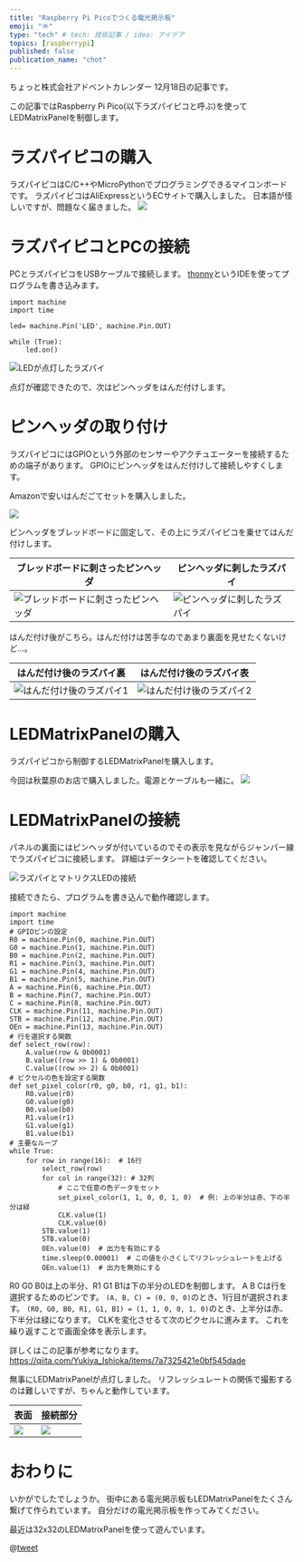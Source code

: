 ```yaml
---
title: "Raspberry Pi Picoでつくる電光掲示板"
emoji: "🪅"
type: "tech" # tech: 技術記事 / idea: アイデア
topics: [raspberrypi]
published: false
publication_name: "chot"
---
```


ちょっと株式会社アドベントカレンダー 12月18日の記事です。

この記事ではRaspberry Pi Pico(以下ラズパイピコと呼ぶ)を使ってLEDMatrixPanelを制御します。

# ラズパイピコの購入

ラズパイピコはC/C++やMicroPythonでプログラミングできるマイコンボードです。
ラズパイピコはAliExpressというECサイトで購入しました。
日本語が怪しいですが、問題なく届きました。
![](https://storage.googleapis.com/zenn-user-upload/6ba580549401-20231212.png)

# ラズパイピコとPCの接続

PCとラズパイピコをUSBケーブルで接続します。
[thonny](https://thonny.org/)というIDEを使ってプログラムを書き込みます。

```python:LED点灯プログラム
import machine
import time

led= machine.Pin('LED', machine.Pin.OUT)

while (True):
    led.on()
```

![LEDが点灯したラズパイ](https://storage.googleapis.com/zenn-user-upload/1503025e901d-20231113.jpeg)

点灯が確認できたので、次はピンヘッダをはんだ付けします。

# ピンヘッダの取り付け

ラズパイピコにはGPIOという外部のセンサーやアクチュエーターを接続するための端子があります。
GPIOにピンヘッダをはんだ付けして接続しやすくします。

Amazonで安いはんだごてセットを購入しました。

![](https://storage.googleapis.com/zenn-user-upload/1837a77eaa85-20231212.png)

ピンヘッダをブレッドボードに固定して、その上にラズパイピコを乗せてはんだ付けします。

| ブレッドボードに刺さったピンヘッダ                                                                               | ピンヘッダに刺したラズパイ                                                                               |
| ---------------------------------------------------------------------------------------------------------------- | -------------------------------------------------------------------------------------------------------- |
| ![ブレッドボードに刺さったピンヘッダ](https://storage.googleapis.com/zenn-user-upload/bd530b7105a1-20231113.jpg) | ![ピンヘッダに刺したラズパイ](https://storage.googleapis.com/zenn-user-upload/0c857f367171-20231113.jpg) |

<!-- ![はんだ付け準備](https://storage.googleapis.com/zenn-user-upload/86362039a4ef-20231113.jpg) -->

はんだ付け後がこちら。はんだ付けは苦手なのであまり裏面を見せたくないけど...。

| はんだ付け後のラズパイ裏                                                                              | はんだ付け後のラズパイ表                                                                              |
| ----------------------------------------------------------------------------------------------------- | ----------------------------------------------------------------------------------------------------- |
| ![はんだ付け後のラズパイ1](https://storage.googleapis.com/zenn-user-upload/0920a0d42b8f-20231113.jpg) | ![はんだ付け後のラズパイ2](https://storage.googleapis.com/zenn-user-upload/93d752ade0aa-20231113.jpg) |

# LEDMatrixPanelの購入

ラズパイピコから制御するLEDMatrixPanelを購入します。

今回は秋葉原のお店で購入しました。電源とケーブルも一緒に。
![](https://storage.googleapis.com/zenn-user-upload/073a68efd05c-20231212.png)

# LEDMatrixPanelの接続

パネルの裏面にはピンヘッダが付いているのでその表示を見ながらジャンパー線でラズパイピコに接続します。
詳細はデータシートを確認してください。

![ラズパイとマトリクスLEDの接続](https://storage.googleapis.com/zenn-user-upload/b6667b2a32b3-20231113.jpg)

接続できたら、プログラムを書き込んで動作確認します。

```python:任意の色を表示するプログラム
import machine
import time
# GPIOピンの設定
R0 = machine.Pin(0, machine.Pin.OUT)
G0 = machine.Pin(1, machine.Pin.OUT)
B0 = machine.Pin(2, machine.Pin.OUT)
R1 = machine.Pin(3, machine.Pin.OUT)
G1 = machine.Pin(4, machine.Pin.OUT)
B1 = machine.Pin(5, machine.Pin.OUT)
A = machine.Pin(6, machine.Pin.OUT)
B = machine.Pin(7, machine.Pin.OUT)
C = machine.Pin(8, machine.Pin.OUT)
CLK = machine.Pin(11, machine.Pin.OUT)
STB = machine.Pin(12, machine.Pin.OUT)
OEn = machine.Pin(13, machine.Pin.OUT)
# 行を選択する関数
def select_row(row):
    A.value(row & 0b0001)
    B.value((row >> 1) & 0b0001)
    C.value((row >> 2) & 0b0001)
# ピクセルの色を設定する関数
def set_pixel_color(r0, g0, b0, r1, g1, b1):
    R0.value(r0)
    G0.value(g0)
    B0.value(b0)
    R1.value(r1)
    G1.value(g1)
    B1.value(b1)
# 主要なループ
while True:
    for row in range(16):  # 16行
        select_row(row)
        for col in range(32): # 32列
            # ここで任意の色データをセット
            set_pixel_color(1, 1, 0, 0, 1, 0)  # 例: 上の半分は赤、下の半分は緑
            CLK.value(1)
            CLK.value(0)
        STB.value(1)
        STB.value(0)
        OEn.value(0)  # 出力を有効にする
        time.sleep(0.00001)  # この値を小さくしてリフレッシュレートを上げる
        OEn.value(1)  # 出力を無効にする
```

R0 G0 B0は上の半分、R1 G1 B1は下の半分のLEDを制御します。
A B Cは行を選択するためのピンです。
`(A, B, C) = (0, 0, 0)`のとき、1行目が選択されます。
`(R0, G0, B0, R1, G1, B1) = (1, 1, 0, 0, 1, 0)`のとき、上半分は赤、下半分は緑になります。
CLKを変化させるて次のピクセルに進みます。
これを繰り返すことで画面全体を表示します。

詳しくはこの記事が参考になります。
https://qiita.com/Yukiya_Ishioka/items/7a7325421e0bf545dade

無事にLEDMatrixPanelが点灯しました。
リフレッシュレートの関係で撮影するのは難しいですが、ちゃんと動作しています。

| 表面                                                                           | 接続部分                                                                       |
| ------------------------------------------------------------------------------ | ------------------------------------------------------------------------------ |
| ![](https://storage.googleapis.com/zenn-user-upload/6954cd68d1f0-20231212.png) | ![](https://storage.googleapis.com/zenn-user-upload/b7a554b1597b-20231212.png) |

# おわりに

いかがでしたでしょうか。
街中にある電光掲示板もLEDMatrixPanelをたくさん繋げて作られています。
自分だけの電光掲示板を作ってみてください。

最近は32x32のLEDMatrixPanelを使って遊んでいます。

@[tweet](https://twitter.com/fukke0906/status/1717221703410242000)
